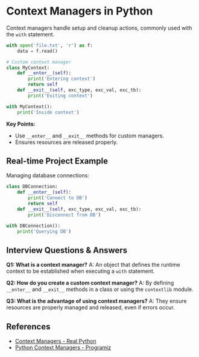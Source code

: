 # Context Managers in Python

Context managers handle setup and cleanup actions, commonly used with the `with` statement.

```python
with open('file.txt', 'r') as f:
    data = f.read()

# Custom context manager
class MyContext:
    def __enter__(self):
        print('Entering context')
        return self
    def __exit__(self, exc_type, exc_val, exc_tb):
        print('Exiting context')

with MyContext():
    print('Inside context')
```

**Key Points:**
- Use `__enter__` and `__exit__` methods for custom managers.
- Ensures resources are released properly.

## Real-time Project Example
Managing database connections:

```python
class DBConnection:
    def __enter__(self):
        print('Connect to DB')
        return self
    def __exit__(self, exc_type, exc_val, exc_tb):
        print('Disconnect from DB')

with DBConnection():
    print('Querying DB')
```

## Interview Questions & Answers
**Q1: What is a context manager?**
A: An object that defines the runtime context to be established when executing a `with` statement.

**Q2: How do you create a custom context manager?**
A: By defining `__enter__` and `__exit__` methods in a class or using the `contextlib` module.

**Q3: What is the advantage of using context managers?**
A: They ensure resources are properly managed and released, even if errors occur.

## References
- [Context Managers - Real Python](https://realpython.com/python-with-statement/)
- [Python Context Managers - Programiz](https://www.programiz.com/python-programming/context-manager)

